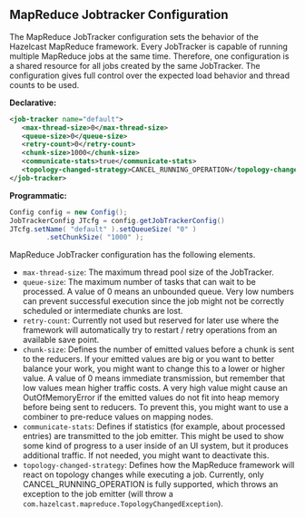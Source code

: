 
## MapReduce Jobtracker Configuration

The MapReduce JobTracker configuration sets the behavior of the Hazelcast MapReduce framework. Every JobTracker is capable of running multiple MapReduce jobs at the same time. Therefore, one configuration is a shared resource for all jobs created by the same JobTracker. The configuration gives full control over the expected load behavior and thread counts to be used.


**Declarative:**

```xml
<job-tracker name="default">
   <max-thread-size>0</max-thread-size>
   <queue-size>0</queue-size>
   <retry-count>0</retry-count>
   <chunk-size>1000</chunk-size>
   <communicate-stats>true</communicate-stats>
   <topology-changed-strategy>CANCEL_RUNNING_OPERATION</topology-changed-strategy>
</job-tracker>
```

**Programmatic:**

```java
Config config = new Config();
JobTrackerConfig JTcfg = config.getJobTrackerConfig()
JTcfg.setName( "default" ).setQueueSize( "0" )
         .setChunkSize( "1000" );
```
   

MapReduce JobTracker configuration has the following elements.


- `max-thread-size`: The maximum thread pool size of the JobTracker.
- `queue-size`: The maximum number of tasks that can wait to be processed. A value of 0 means an unbounded queue. Very low numbers can prevent successful execution since the job might not be correctly scheduled or intermediate chunks are lost.
- `retry-count`: Currently not used but reserved for later use where the framework will automatically try to restart / retry operations from an available save point.
- `chunk-size`: Defines the number of emitted values before a chunk is sent to the reducers. If your emitted values are big or you want to better balance your work, you might want to change this to a lower or higher value. A value of 0 means immediate transmission, but remember that low values mean higher traffic costs. A very high value might cause an OutOfMemoryError if the emitted values do not fit into heap memory before
being sent to reducers. To prevent this, you might want to use a combiner to pre-reduce values on mapping nodes.
- `communicate-stats`: Defines if statistics (for example, about processed entries) are transmitted to the job emitter. This might be used to show some kind of progress to a user inside of an UI system, but it produces additional traffic. If not needed, you might want to deactivate this.
- `topology-changed-strategy`: Defines how the MapReduce framework will react on topology changes while executing a job. Currently, only CANCEL_RUNNING_OPERATION is fully supported, which throws an exception to the job emitter (will throw a `com.hazelcast.mapreduce.TopologyChangedException`).

